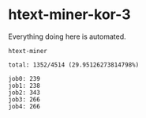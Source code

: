 # htext-miner-kor-3

Everything doing here is automated.

```
htext-miner

total: 1352/4514 (29.95126273814798%)

job0: 239
job1: 238
job2: 343
job3: 266
job4: 266
```